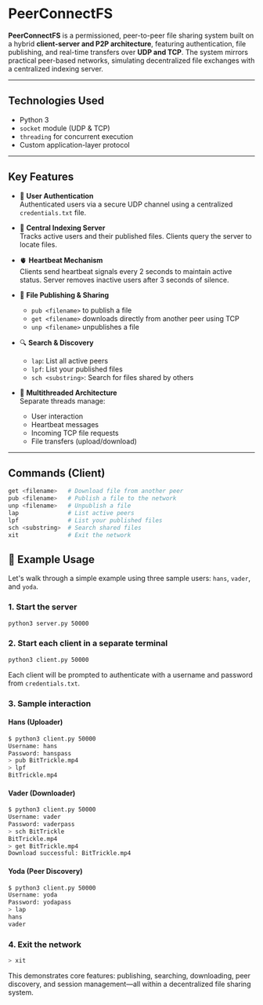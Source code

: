 # PeerConnectFS

**PeerConnectFS** is a permissioned, peer-to-peer file sharing system built on a hybrid **client-server and P2P architecture**, featuring authentication, file publishing, and real-time transfers over **UDP and TCP**. The system mirrors practical peer-based networks, simulating decentralized file exchanges with a centralized indexing server.

---

##  Technologies Used

- Python 3
- `socket` module (UDP & TCP)
- `threading` for concurrent execution
- Custom application-layer protocol

---

##  Key Features

- 🔐 **User Authentication**  
  Authenticated users via a secure UDP channel using a centralized `credentials.txt` file.

- 🧭 **Central Indexing Server**  
  Tracks active users and their published files. Clients query the server to locate files.

- 🫀 **Heartbeat Mechanism**  
  Clients send heartbeat signals every 2 seconds to maintain active status. Server removes inactive users after 3 seconds of silence.

- 📂 **File Publishing & Sharing**  
  - `pub <filename>` to publish a file  
  - `get <filename>` downloads directly from another peer using TCP  
  - `unp <filename>` unpublishes a file

- 🔍 **Search & Discovery**  
  - `lap`: List all active peers  
  - `lpf`: List your published files  
  - `sch <substring>`: Search for files shared by others

- 🔄 **Multithreaded Architecture**  
  Separate threads manage:
  - User interaction
  - Heartbeat messages
  - Incoming TCP file requests
  - File transfers (upload/download)

---

##  Commands (Client)

```bash
get <filename>   # Download file from another peer
pub <filename>   # Publish a file to the network
unp <filename>   # Unpublish a file
lap              # List active peers
lpf              # List your published files
sch <substring>  # Search shared files
xit              # Exit the network
```

## 📸 Example Usage

Let's walk through a simple example using three sample users: `hans`, `vader`, and `yoda`.

### 1. Start the server

```bash
python3 server.py 50000
```

### 2. Start each client in a separate terminal

```bash
python3 client.py 50000
```

Each client will be prompted to authenticate with a username and password from `credentials.txt`.

### 3. Sample interaction

#### Hans (Uploader)
```bash
$ python3 client.py 50000
Username: hans
Password: hanspass
> pub BitTrickle.mp4
> lpf
BitTrickle.mp4
```

#### Vader (Downloader)
```bash
$ python3 client.py 50000
Username: vader
Password: vaderpass
> sch BitTrickle
BitTrickle.mp4
> get BitTrickle.mp4
Download successful: BitTrickle.mp4
```

#### Yoda (Peer Discovery)
```bash
$ python3 client.py 50000
Username: yoda
Password: yodapass
> lap
hans
vader
```

### 4. Exit the network

```bash
> xit
```

This demonstrates core features: publishing, searching, downloading, peer discovery, and session management—all within a decentralized file sharing system.
